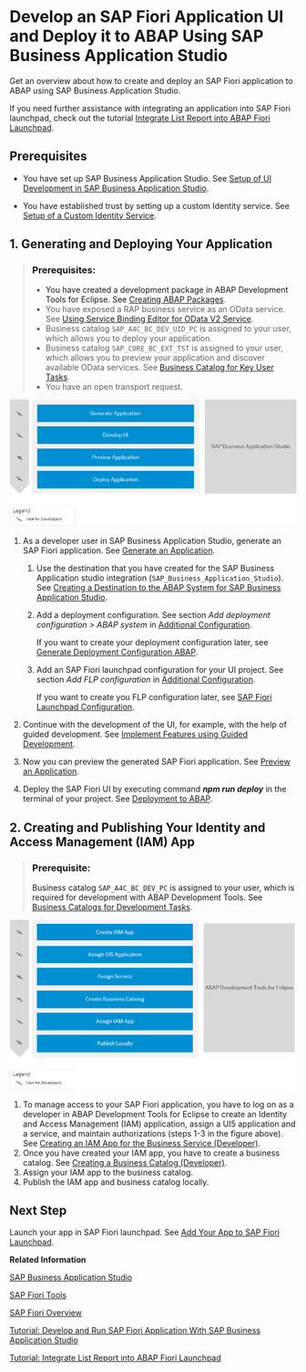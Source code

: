 <!-- loioeaaeba48e5e04949855f2763477cd557 -->

# Develop an SAP Fiori Application UI and Deploy it to ABAP Using SAP Business Application Studio 

Get an overview about how to create and deploy an SAP Fiori application to ABAP using SAP Business Application Studio.



If you need further assistance with integrating an application into SAP Fiori launchpad, check out the tutorial [Integrate List Report into ABAP Fiori Launchpad](https://developers.sap.com/tutorials/abap-environment-abap-flp.html).



<a name="loioeaaeba48e5e04949855f2763477cd557__section_mlb_hzb_z4b"/>

## Prerequisites

-   You have set up SAP Business Application Studio. See [Setup of UI Development in SAP Business Application Studio](https://help.sap.com/viewer/65de2977205c403bbc107264b8eccf4b/Cloud/en-US/37a896bfac604076ae825a1d37b0bd0a.html).

-   You have established trust by setting up a custom Identity service. See [Setup of a Custom Identity Service](https://help.sap.com/viewer/65de2977205c403bbc107264b8eccf4b/Cloud/en-US/550251abaf49432bbaa65147b65a1f39.html).



<a name="loioeaaeba48e5e04949855f2763477cd557__section_dvd_t3k_hmb"/>

## 1. Generating and Deploying Your Application

> ### Prerequisites:  
> -   You have created a development package in ABAP Development Tools for Eclipse. See [Creating ABAP Packages](https://help.sap.com/viewer/5371047f1273405bb46725a417f95433/Cloud/en-US/d33ab697df394140874519c8c066ea82.html).
> -   You have exposed a RAP business service as an OData service. See [Using Service Binding Editor for OData V2 Service](https://help.sap.com/viewer/923180ddb98240829d935862025004d6/Cloud/en-US/81dc788fbda74883bd775a4036fa4b67.html).
> -   Business catalog `SAP_A4C_BC_DEV_UID_PC` is assigned to your user, which allows you to deploy your application.
> -   Business catalog `SAP_CORE_BC_EXT_TST` is assigned to your user, which allows you to preview your application and discover available OData services. See [Business Catalog for Key User Tasks](../50-administration-and-ops/business-catalog-for-key-user-tasks-65b70bf.md).
> -   You have an open transport request.

![](images/BAS_Deploy_to_ABAP_14eae97.png)

1.  As a developer user in SAP Business Application Studio, generate an SAP Fiori application. See [Generate an Application](https://help.sap.com/viewer/17d50220bcd848aa854c9c182d65b699/Latest/en-US/db44d45051794d778f1dd50def0fa267.html).
    1.  Use the destination that you have created for the SAP Business Application studio integration \(`SAP_Business_Application_Studio`\). See [Creating a Destination to the ABAP System for SAP Business Application Studio](../20-getting-started/creating-a-destination-to-the-abap-system-for-sap-business-application-studio-e597948.md).
    2.  Add a deployment configuration. See section *Add deployment configuration \> ABAP system* in [Additional Configuration](https://help.sap.com/viewer/17d50220bcd848aa854c9c182d65b699/Latest/en-US/9bea64e63b824261932d90037ce3c5ae.html).

        If you want to create your deployment configuration later, see [Generate Deployment Configuration ABAP](https://help.sap.com/viewer/17d50220bcd848aa854c9c182d65b699/Latest/en-US/c06b9cbb3f3641aabfe3a5d199e855a0.html).

    3.  Add an SAP Fiori launchpad configuration for your UI project. See section *Add FLP configuration* in [Additional Configuration](https://help.sap.com/viewer/17d50220bcd848aa854c9c182d65b699/Latest/en-US/9bea64e63b824261932d90037ce3c5ae.html).

        If you want to create you FLP configuration later, see [SAP Fiori Launchpad Configuration](https://help.sap.com/viewer/17d50220bcd848aa854c9c182d65b699/Latest/en-US/bc3cb890dbb84d51ae80394821ce4990.html).


2.  Continue with the development of the UI, for example, with the help of guided development. See [Implement Features using Guided Development](https://help.sap.com/viewer/17d50220bcd848aa854c9c182d65b699/Latest/en-US/0c9e518ecf704b2f80a2bed0eaca60ae.html).
3.  Now you can preview the generated SAP Fiori application. See [Preview an Application](https://help.sap.com/viewer/17d50220bcd848aa854c9c182d65b699/Latest/en-US/b962685bdf9246f6bced1d1cc1d9ba1c.html).
4.  Deploy the SAP Fiori UI by executing command ***npm run deploy*** in the terminal of your project. See [Deployment to ABAP](https://help.sap.com/docs/SAP_FIORI_tools/17d50220bcd848aa854c9c182d65b699/607014e278d941fda4440f92f4a324a6.html#deployment-to-abap).



<a name="loioeaaeba48e5e04949855f2763477cd557__section_ggf_mjk_hmb"/>

## 2. Creating and Publishing Your Identity and Access Management \(IAM\) App

> ### Prerequisite:  
> Business catalog `SAP_A4C_BC_DEV_PC` is assigned to your user, which is required for development with ABAP Development Tools. See [Business Catalogs for Development Tasks](../50-administration-and-ops/business-catalogs-for-development-tasks-a9f4278.md).

![](images/Custom_UI_Using_BAS_Step_3_3aa2ba1.png) 

1.  To manage access to your SAP Fiori application, you have to log on as a developer in ABAP Development Tools for Eclipse to create an Identity and Access Management \(IAM\) application, assign a UI5 application and a service, and maintain authorizations \(steps 1-3 in the figure above\). See [Creating an IAM App for the Business Service \(Developer\)](https://help.sap.com/viewer/65de2977205c403bbc107264b8eccf4b/Cloud/en-US/2a2ddf967a704a878ee975f44630f71d.html).
2.  Once you have created your IAM app, you have to create a business catalog. See [Creating a Business Catalog \(Developer\)](https://help.sap.com/viewer/65de2977205c403bbc107264b8eccf4b/Cloud/en-US/42c6a55947fe4bc89bd63b0f50b54c8a.html).
3.  Assign your IAM app to the business catalog.
4.  Publish the IAM app and business catalog locally.



<a name="loioeaaeba48e5e04949855f2763477cd557__section_yhp_d4g_dqb"/>

## Next Step

Launch your app in SAP Fiori launchpad. See [Add Your App to SAP Fiori Launchpad](add-your-app-to-sap-fiori-launchpad-ea41912.md).

**Related Information**  


[SAP Business Application Studio](https://help.sap.com/viewer/product/SAP%20Business%20Application%20Studio/Cloud/en-US)

[SAP Fiori Tools](https://help.sap.com/viewer/product/SAP_FIORI_tools/Latest/en-US)

[SAP Fiori Overview](https://help.sap.com/viewer/product/SAP_FIORI_OVERVIEW/5_OVERVIEW/en-US?task=discover_task)

[Tutorial: Develop and Run SAP Fiori Application With SAP Business Application Studio](https://developers.sap.com/tutorials/abap-environment-deploy-cf-production.html)

[Tutorial: Integrate List Report into ABAP Fiori Launchpad](https://developers.sap.com/tutorials/abap-environment-abap-flp.html)

